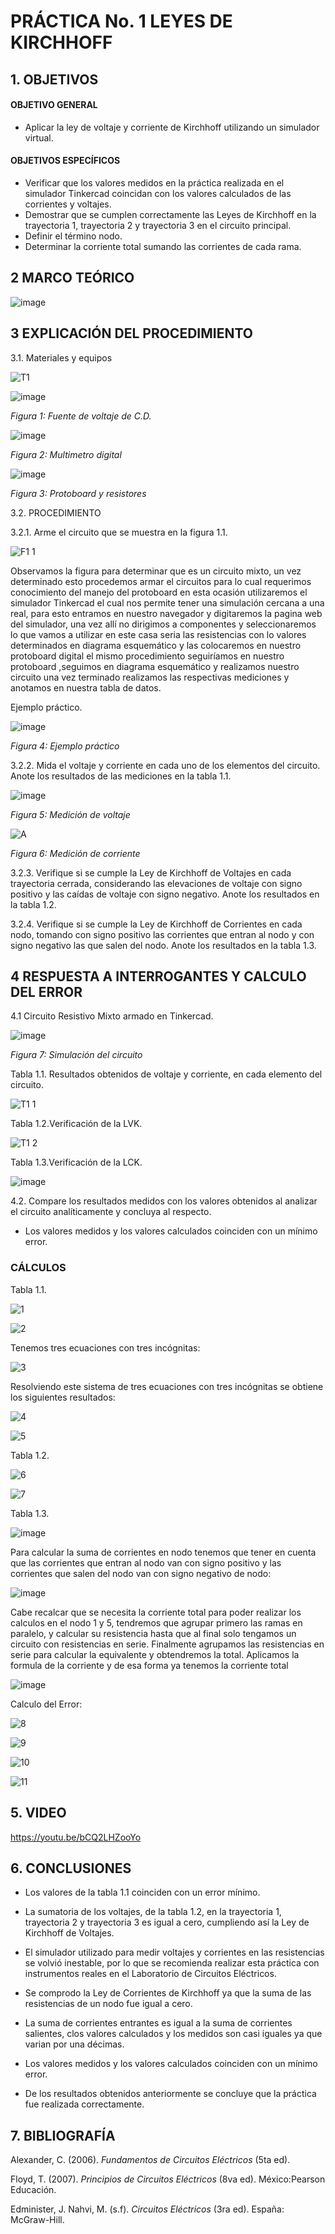 # PRÁCTICA No. 1 LEYES DE  KIRCHHOFF
## 1. OBJETIVOS 
#### OBJETIVO GENERAL

- Aplicar la ley de voltaje y corriente de Kirchhoff utilizando un simulador virtual.

#### OBJETIVOS ESPECÍFICOS

- Verificar que los valores medidos en la práctica realizada en el simulador Tinkercad coincidan con los valores calculados de las corrientes y voltajes.
- Demostrar que se cumplen correctamente las Leyes de Kirchhoff en la trayectoria 1, trayectoria 2 y trayectoria 3 en el circuito principal.
- Definir el término nodo.
- Determinar la corriente total sumando las corrientes de cada rama.

## 2 MARCO TEÓRICO

<p align="center">

![image](https://user-images.githubusercontent.com/84431598/121119880-168fef00-c7e2-11eb-84e9-005a36afcd7e.png)

  </p>
  
## 3 EXPLICACIÓN DEL PROCEDIMIENTO

3.1. Materiales y equipos

![T1](https://user-images.githubusercontent.com/84425276/121115381-a2058200-c7da-11eb-9534-f9a6ea2b5f66.PNG)

![image](https://user-images.githubusercontent.com/84458025/121122278-c1a2a780-c7e6-11eb-9bfd-fc21b459f45e.png)

   *Figura 1: Fuente de voltaje de C.D.*

![image](https://user-images.githubusercontent.com/84458025/121122339-df700c80-c7e6-11eb-8c40-16295388eaed.png)

   *Figura 2: Multimetro digital* 

![image](https://user-images.githubusercontent.com/84458025/121122371-f282dc80-c7e6-11eb-9643-070593f7d7fc.png)

   *Figura 3: Protoboard y resistores*

3.2. PROCEDIMIENTO

3.2.1. Arme el circuito que se muestra en la figura 1.1. 

![F1 1](https://user-images.githubusercontent.com/84425276/121115517-d1b48a00-c7da-11eb-8a47-5ba6397d388f.PNG)

Observamos la figura para determinar que es un circuito mixto, un vez determinado esto procedemos armar el circuitos para lo cual requerimos conocimiento del manejo del protoboard en esta ocasión utilizaremos el simulador Tinkercad el cual nos permite tener una simulación cercana a una real, para esto entramos en nuestro navegador y digitaremos la pagina web del simulador, una vez allí no dirigimos a componentes y seleccionaremos lo que vamos a utilizar en este casa seria las resistencias con lo valores determinados en diagrama esquemático y las colocaremos en nuestro protoboard digital el mismo procedimiento seguiríamos en nuestro protoboard ,seguimos en diagrama esquemático y realizamos nuestro circuito una vez terminado realizamos las respectivas mediciones y anotamos en nuestra tabla de datos.  

Ejemplo práctico.

![image](https://user-images.githubusercontent.com/84458025/121125716-a0dd5080-c7ec-11eb-9955-146c69c9a177.png)

   *Figura 4: Ejemplo práctico*

3.2.2. Mida el voltaje y corriente en cada uno de los elementos del circuito. Anote los resultados de las mediciones en la tabla 1.1.

![image](https://user-images.githubusercontent.com/84425276/121139042-f0784800-c7fd-11eb-80c3-4fbc28edb21d.png)

   *Figura 5: Medición de voltaje*

![A](https://user-images.githubusercontent.com/84425276/121133085-89579500-c7f7-11eb-92e3-0815ec5b7bf1.PNG)

   *Figura 6: Medición de corriente*

3.2.3. Verifique si se cumple la Ley de Kirchhoff de Voltajes en cada trayectoria cerrada, considerando las elevaciones de voltaje con signo positivo y las caídas de voltaje con signo negativo. Anote los resultados en la tabla 1.2.

3.2.4. Verifique si se cumple la Ley de Kirchhoff de Corrientes en cada nodo, tomando con signo positivo las corrientes que entran al nodo y con signo negativo las que salen del nodo. Anote los resultados en la tabla 1.3.

## 4 RESPUESTA A INTERROGANTES Y CALCULO DEL ERROR

4.1 Circuito Resistivo Mixto armado en Tinkercad.

![image](https://user-images.githubusercontent.com/84431598/121126053-26f99700-c7ed-11eb-95e7-9c333d0c4761.png)

   *Figura 7: Simulación del circuito* 

Tabla 1.1. Resultados obtenidos de voltaje y corriente,  en cada elemento del circuito.

![T1 1](https://user-images.githubusercontent.com/84425276/121123932-a9805780-c7e9-11eb-8301-867894e22e8e.PNG)

Tabla 1.2.Verificación de la LVK.

![T1 2](https://user-images.githubusercontent.com/84425276/121124541-bb162f00-c7ea-11eb-8f4e-94a9691a3549.PNG)

Tabla 1.3.Verificación de la LCK.

![image](https://user-images.githubusercontent.com/84431598/121188074-5da3d180-c82e-11eb-88bc-b78b7a2b8741.png)


4.2. Compare los resultados medidos con los valores obtenidos al analizar el circuito analíticamente y concluya al respecto.

-	Los valores medidos y los valores calculados coinciden con un mínimo error.

### CÁLCULOS

Tabla 1.1.

![1](https://user-images.githubusercontent.com/84425276/121124075-eea48980-c7e9-11eb-8d23-48a0508d2a3c.PNG)

![2](https://user-images.githubusercontent.com/84425276/121124085-f3693d80-c7e9-11eb-903f-a5c7566bce75.PNG)

Tenemos tres ecuaciones con tres incógnitas:

![3](https://user-images.githubusercontent.com/84425276/121124134-05e37700-c7ea-11eb-945f-266785ad6740.PNG)

Resolviendo este sistema de tres ecuaciones con tres incógnitas se obtiene los siguientes resultados:

![4](https://user-images.githubusercontent.com/84425276/121124167-13006600-c7ea-11eb-8e8e-4c9322b682af.PNG)

![5](https://user-images.githubusercontent.com/84425276/121124179-185db080-c7ea-11eb-9075-303ccbce34e4.PNG)

Tabla 1.2.

![6](https://user-images.githubusercontent.com/84425276/121208053-63ee7980-c83f-11eb-9119-64ecd052f311.PNG)

![7](https://user-images.githubusercontent.com/84425276/121208090-6c46b480-c83f-11eb-94b1-c6196e27b948.PNG)

Tabla 1.3.


![image](https://user-images.githubusercontent.com/84431598/121189763-030b7500-c830-11eb-96a0-4651dac342cf.png)


Para calcular la suma de corrientes en nodo tenemos que tener en cuenta que las corrientes que entran al nodo van con signo positivo y las corrientes que salen del nodo  van con signo negativo de nodo:

![image](https://user-images.githubusercontent.com/84431598/121190932-1ff47800-c831-11eb-8c48-27667cdcf1b7.png)

Cabe recalcar que se necesita la corriente total para poder realizar los calculos en el nodo 1 y 5, tendremos que agrupar primero las ramas en paralelo, y calcular su resistencia hasta que al final solo tengamos un circuito con resistencias en serie. Finalmente agrupamos las resistencias en serie para calcular la  equivalente y obtendremos la total. Aplicamos la formula de la corriente  y de esa forma ya tenemos la corriente total

![image](https://user-images.githubusercontent.com/84431598/121195103-f0e00580-c834-11eb-93c6-52e435f18afa.png)



Calculo del Error:

![8](https://user-images.githubusercontent.com/84425276/121125358-0d0b8480-c7ec-11eb-9076-f667a7832b3e.PNG)

![9](https://user-images.githubusercontent.com/84425276/121125372-1563bf80-c7ec-11eb-841c-256ed0bc646e.PNG)

![10](https://user-images.githubusercontent.com/84425276/121125386-198fdd00-c7ec-11eb-9bb0-16219ce80976.PNG)

![11](https://user-images.githubusercontent.com/84425276/121125398-1eed2780-c7ec-11eb-8491-8a8bce23439e.PNG)

## 5. VIDEO

https://youtu.be/bCQ2LHZooYo

## 6. CONCLUSIONES

- Los valores de la tabla 1.1 coinciden con un error mínimo.

- La sumatoria de los voltajes, de la tabla 1.2, en la trayectoria 1, trayectoria 2 y trayectoria 3 es igual a cero, cumpliendo así la Ley de Kirchhoff de Voltajes.

- El simulador utilizado para medir voltajes y corrientes en las resistencias se volvió inestable, por lo que se recomienda realizar esta práctica con instrumentos reales en el Laboratorio de Circuitos Eléctricos.

-  Se comprodo la  Ley de Corrientes de Kirchhoff ya que la suma de las resistencias de un nodo fue igual a cero.

-  La suma de corrientes entrantes es igual a la suma de corrientes salientes, clos valores calculados y los medidos son casi iguales ya que varian por una décimas.

- Los valores medidos y los valores calculados coinciden con un mínimo error.

- De los resultados obtenidos anteriormente se concluye que la práctica fue realizada correctamente. 


## 7. BIBLIOGRAFÍA

Alexander, C. (2006). *Fundamentos de Circuitos Eléctricos* (5ta ed).

Floyd, T. (2007). *Principios de Circuitos Eléctricos* (8va ed). México:Pearson Educación.

Edminister, J. Nahvi, M. (s.f). *Circuitos Eléctricos* (3ra ed). España: McGraw-Hill.
